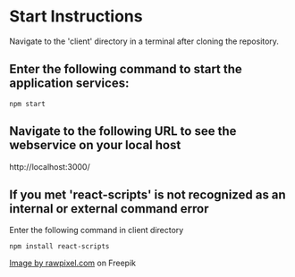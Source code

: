 # Start Instructions
Navigate to the 'client' directory in a terminal after cloning the repository.


## Enter the following command to start the application services:
```
npm start
```

## Navigate to the following URL to see the webservice on your local host

http://localhost:3000/


## If you met 'react-scripts' is not recognized as an internal or external command error
Enter the following command in client directory

```
npm install react-scripts 
```


<a href="https://www.freepik.com/free-vector/cute-animal-pattern-background-wallpaper-paw-print-vector-illustration_19085844.htm#query=dog%20bone&position=19&from_view=keyword">Image by rawpixel.com</a> on Freepik